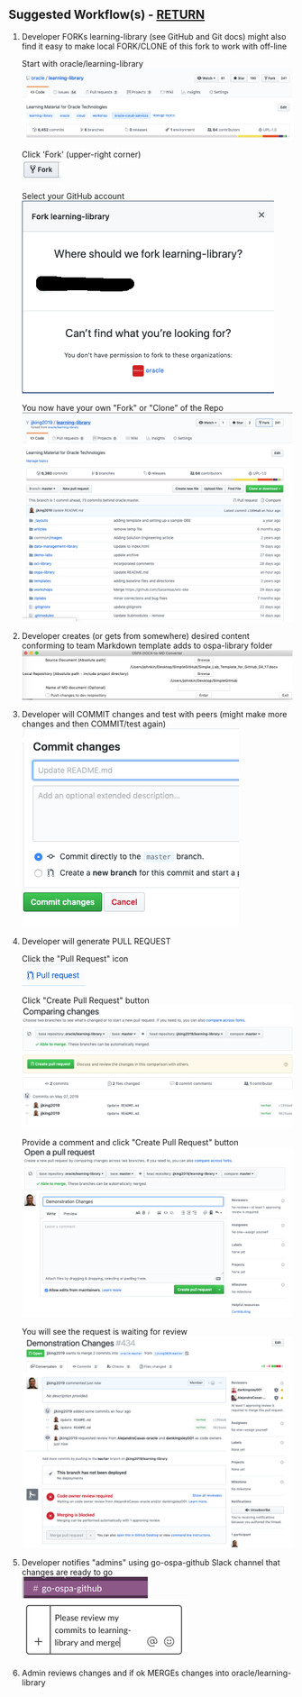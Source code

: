 ## Suggested Workflow(s) - [RETURN](README.md)

1. Developer FORKs learning-library (see GitHub and Git docs) might also find it easy to make local FORK/CLONE of this fork to work with off-line

   Start with oracle/learning-library  <br/>
   ![](images/Github-4-26-47-PM.png)

   Click 'Fork' (upper-right corner) <br/>
   ![](images/Github-4-15-39-PM.png)

   Select your GitHub account <br/>
   ![](images/Github-4-16-15-PM2.png)

    You now have your own "Fork" or "Clone" of the Repo <br/>
   ![](images/Github-4-16-31-PM.png)

1. Developer creates (or gets from somewhere) desired content conforming to team Markdown template adds to ospa-library folder<br/>
   ![](images/Github-12-34-36PM.png) 
   
1. Developer will COMMIT changes and test with peers (might make more changes and then COMMIT/test again) <br/>
   ![](images/Github-4-17-22-PM.png)
   
1. Developer will generate PULL REQUEST <br/>

   Click the "Pull Request" icon <br/>
   ![](images/Github-4-17-39-PM.png) <br/>
   
   Click "Create Pull Request" button <br/>
   ![](images/Github-4-18-02-PM.png)   <br/>
   
   Provide a comment and click "Create Pull Request" button<br/>
   ![](images/Github-4-18-32-PM.png) <br/>
   
   You will see the request is waiting for review <br/>
   ![](images/Github-4-19-21-PM.png)

     
1. Developer notifies "admins" using go-ospa-github Slack channel that changes are ready to go <br/>
   ![](images/Github-4-19-49-PM.png) <br/>
   ![](images/Github-4-20-12-PM.png)



1. Admin reviews changes and if ok MERGEs changes into oracle/learning-library
